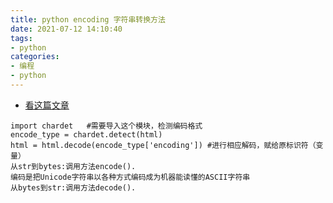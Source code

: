 ```yaml
---
title: python encoding 字符串转换方法
date: 2021-07-12 14:10:40
tags:
- python
categories:
- 编程
- python
---
```


- [看这篇文章](https://blog.csdn.net/jieli_/article/details/70166244)

```
import chardet   #需要导入这个模块，检测编码格式
encode_type = chardet.detect(html)  
html = html.decode(encode_type['encoding']) #进行相应解码，赋给原标识符（变量）
从str到bytes:调用方法encode().
编码是把Unicode字符串以各种方式编码成为机器能读懂的ASCII字符串
从bytes到str:调用方法decode().
```


